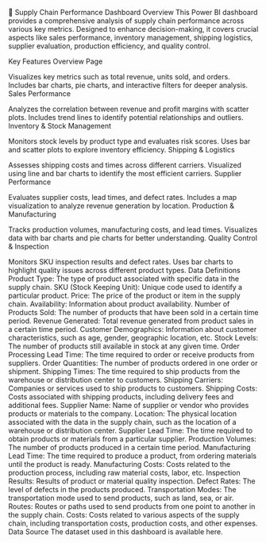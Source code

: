 🚀 Supply Chain Performance Dashboard
Overview
This Power BI dashboard provides a comprehensive analysis of supply chain performance across various key metrics. Designed to enhance decision-making, it covers crucial aspects like sales performance, inventory management, shipping logistics, supplier evaluation, production efficiency, and quality control.

Key Features
Overview Page

Visualizes key metrics such as total revenue, units sold, and orders.
Includes bar charts, pie charts, and interactive filters for deeper analysis.
Sales Performance

Analyzes the correlation between revenue and profit margins with scatter plots.
Includes trend lines to identify potential relationships and outliers.
Inventory & Stock Management

Monitors stock levels by product type and evaluates risk scores.
Uses bar and scatter plots to explore inventory efficiency.
Shipping & Logistics

Assesses shipping costs and times across different carriers.
Visualized using line and bar charts to identify the most efficient carriers.
Supplier Performance

Evaluates supplier costs, lead times, and defect rates.
Includes a map visualization to analyze revenue generation by location.
Production & Manufacturing

Tracks production volumes, manufacturing costs, and lead times.
Visualizes data with bar charts and pie charts for better understanding.
Quality Control & Inspection

Monitors SKU inspection results and defect rates.
Uses bar charts to highlight quality issues across different product types.
Data Definitions
Product Type: The type of product associated with specific data in the supply chain.
SKU (Stock Keeping Unit): Unique code used to identify a particular product.
Price: The price of the product or item in the supply chain.
Availability: Information about product availability.
Number of Products Sold: The number of products that have been sold in a certain time period.
Revenue Generated: Total revenue generated from product sales in a certain time period.
Customer Demographics: Information about customer characteristics, such as age, gender, geographic location, etc.
Stock Levels: The number of products still available in stock at any given time.
Order Processing Lead Time: The time required to order or receive products from suppliers.
Order Quantities: The number of products ordered in one order or shipment.
Shipping Times: The time required to ship products from the warehouse or distribution center to customers.
Shipping Carriers: Companies or services used to ship products to customers.
Shipping Costs: Costs associated with shipping products, including delivery fees and additional fees.
Supplier Name: Name of supplier or vendor who provides products or materials to the company.
Location: The physical location associated with the data in the supply chain, such as the location of a warehouse or distribution center.
Supplier Lead Time: The time required to obtain products or materials from a particular supplier.
Production Volumes: The number of products produced in a certain time period.
Manufacturing Lead Time: The time required to produce a product, from ordering materials until the product is ready.
Manufacturing Costs: Costs related to the production process, including raw material costs, labor, etc.
Inspection Results: Results of product or material quality inspection.
Defect Rates: The level of defects in the products produced.
Transportation Modes: The transportation mode used to send products, such as land, sea, or air.
Routes: Routes or paths used to send products from one point to another in the supply chain.
Costs: Costs related to various aspects of the supply chain, including transportation costs, production costs, and other expenses.
Data Source
The dataset used in this dashboard is available here.
